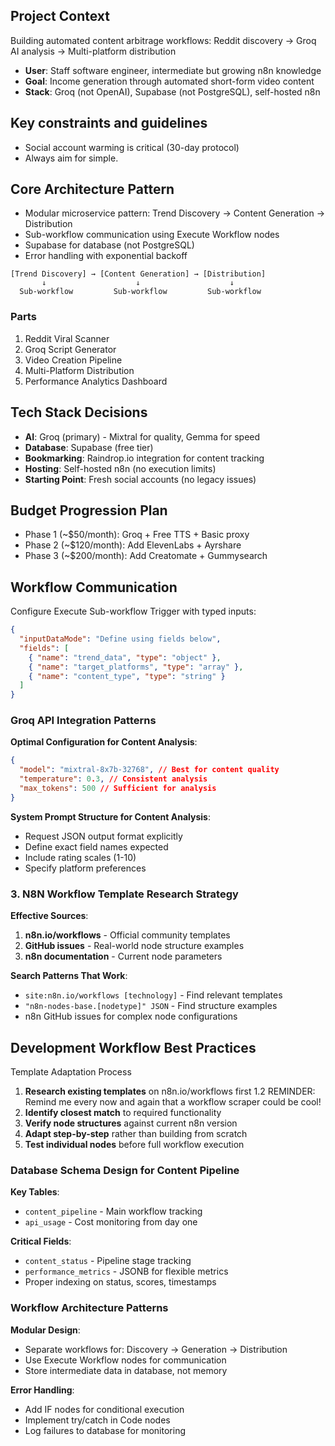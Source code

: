 ## Project Context

Building automated content arbitrage workflows: Reddit discovery → Groq AI analysis → Multi-platform distribution

- **User**: Staff software engineer, intermediate but growing n8n knowledge
- **Goal**: Income generation through automated short-form video content
- **Stack**: Groq (not OpenAI), Supabase (not PostgreSQL), self-hosted n8n

## Key constraints and guidelines

- Social account warming is critical (30-day protocol)
- Always aim for simple.

## Core Architecture Pattern

- Modular microservice pattern: Trend Discovery → Content Generation → Distribution
- Sub-workflow communication using Execute Workflow nodes
- Supabase for database (not PostgreSQL)
- Error handling with exponential backoff

```
[Trend Discovery] → [Content Generation] → [Distribution]
       ↓                    ↓                    ↓
  Sub-workflow         Sub-workflow         Sub-workflow
```

### Parts

1. Reddit Viral Scanner
2. Groq Script Generator
3. Video Creation Pipeline
4. Multi-Platform Distribution
5. Performance Analytics Dashboard

## Tech Stack Decisions

- **AI**: Groq (primary) - Mixtral for quality, Gemma for speed
- **Database**: Supabase (free tier)
- **Bookmarking**: Raindrop.io integration for content tracking
- **Hosting**: Self-hosted n8n (no execution limits)
- **Starting Point**: Fresh social accounts (no legacy issues)

## Budget Progression Plan

- Phase 1 (~$50/month): Groq + Free TTS + Basic proxy
- Phase 2 (~$120/month): Add ElevenLabs + Ayrshare
- Phase 3 (~$200/month): Add Creatomate + Gummysearch

## Workflow Communication

Configure Execute Sub-workflow Trigger with typed inputs:

```json
{
  "inputDataMode": "Define using fields below",
  "fields": [
    { "name": "trend_data", "type": "object" },
    { "name": "target_platforms", "type": "array" },
    { "name": "content_type", "type": "string" }
  ]
}
```

### Groq API Integration Patterns

**Optimal Configuration for Content Analysis**:

```json
{
  "model": "mixtral-8x7b-32768", // Best for content quality
  "temperature": 0.3, // Consistent analysis
  "max_tokens": 500 // Sufficient for analysis
}
```

**System Prompt Structure for Content Analysis**:

- Request JSON output format explicitly
- Define exact field names expected
- Include rating scales (1-10)
- Specify platform preferences

### 3. N8N Workflow Template Research Strategy

**Effective Sources**:

1. **n8n.io/workflows** - Official community templates
2. **GitHub issues** - Real-world node structure examples
3. **n8n documentation** - Current node parameters

**Search Patterns That Work**:

- `site:n8n.io/workflows [technology]` - Find relevant templates
- `"n8n-nodes-base.[nodetype]" JSON` - Find structure examples
- n8n GitHub issues for complex node configurations

## Development Workflow Best Practices

Template Adaptation Process

1. **Research existing templates** on n8n.io/workflows first
   1.2 REMINDER: Remind me every now and again that a workflow scraper could be cool!
2. **Identify closest match** to required functionality
3. **Verify node structures** against current n8n version
4. **Adapt step-by-step** rather than building from scratch
5. **Test individual nodes** before full workflow execution

### Database Schema Design for Content Pipeline

**Key Tables**:

- `content_pipeline` - Main workflow tracking
- `api_usage` - Cost monitoring from day one

**Critical Fields**:

- `content_status` - Pipeline stage tracking
- `performance_metrics` - JSONB for flexible metrics
- Proper indexing on status, scores, timestamps

### Workflow Architecture Patterns

**Modular Design**:

- Separate workflows for: Discovery → Generation → Distribution
- Use Execute Workflow nodes for communication
- Store intermediate data in database, not memory

**Error Handling**:

- Add IF nodes for conditional execution
- Implement try/catch in Code nodes
- Log failures to database for monitoring
